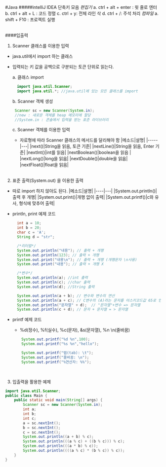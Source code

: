 #Java
#####intelliJ IDEA 단축키 모음
_편집기_
a. ctrl + alt + enter : 윗 줄로 엔터
b. ctrl + alt + L : 코드 정렬
c. ctrl + y: 전체 라인 삭
d. ctrl + /: 주석 처리
_컴파일_
a. shift + F10 : 프로젝트 실행
<br>
<br>

####입출력

1. Scanner 클래스를 이용한 입력

- java.util에서 import 하는 클래스
- 입력되는 키 값을 공백으로 구분되는 토큰 단위로 읽는다.

  a. 클래스 import

  ```java
    import java.util.Scanner;
    import java.util.*; //java.util에 있는 모든 클래스를 import
  ```

  b. Scanner 객체 생성

  ```java
   Scanner sc = new Scanner(System.in);
   //new : 새로운 객체를 heap 메모리에 할당
   //System.in : 콘솔에서 입력을 받는 표준 라이브러리
  ```

  c. Scanner 객체를 이용한 입력

  - 자료형에 따라 Scanner 클래스의 메서드를 달리해야 함
    |메소드|설명|
    |-----|---|
    |next()|String을 읽음, 토큰 기준|
    |nextLine()|String을 읽음, Enter 기준|
    |nextInt()|int를 읽음|
    |nextBoolean()|boolean을 읽음 |
    |nextLong()|long을 읽음|
    |nextDouble()|double을 읽음|
    |nextFloat()|float을 읽음|
    <br>
    <br>

2.  표준 출력(System.out) 을 이용한 출력

- 따로 import 하지 않아도 된다.
  |메소드|설명|
  |----|---|
  |System.out.println()|출력 후 개행|
  |System.out.print()|개행 없이 출력|
  |System.out.printf()|c와 유사, 형식에 맞추어 출력|
- println, print 예제 코드

  ```java
    int a = 10;
    int b = 20;
    char c = 'A';
    String d = "str";

    /*리터럴*/
    System.out.println("내용"); // 출력 + 개행
    System.out.println(123); // 출력 + 개행
    System.out.print("내용\n"); // 출력 + 개행 (개행문자 \n사용)
    System.out.print("내용"); // 출력 + 개행 X

    /*변수*/
    System.out.println(a); //int 출력
    System.out.println(c); //char 출력
    System.out.println(d); //String 출력

    System.out.println(a + b); // 변수와 변수의 연산
    System.out.println(a + c); // C변수의 (A)라는 문자를 아스키코드값 65로 인식
    System.out.println("문자열" + d);  // "문자열"+변수 => 문자열
    System.out.println(c + d); // 문자 + 문자열 = > 문자열
  ```

- printf 예제 코드

  - %d(정수), %f(실수), %c(문자), &s(문자열), %n \n(줄바꿈)

  ```java
      System.out.printf("%d %n",100);
      System.out.printf("%s %n","hello");

      System.out.printf("탭(tab): \t");
      System.out.printf("줄바꿈: \n");
      System.out.printf("%연산자: %%");
  ```

    <br>

3. 입출력을 활용한 예제

```java
import java.util.Scanner;
public class Main {
    public static void main(String[] args) {
        Scanner sc = new Scanner(System.in);
        int a;
        int b;
        int c;
        a = sc.nextInt();
        b = sc.nextInt();
        c = sc.nextInt();
        System.out.println((a + b) % c);
        System.out.println(((a % c) + ((b % c))) % c);
        System.out.println(((a * b) % c));
        System.out.println((((a % c) * (b % c)) % c));
    }
}
```
